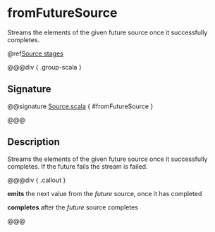 # fromFutureSource

Streams the elements of the given future source once it successfully completes.

@ref[Source stages](../index.md#source-stages)

@@@div { .group-scala }

## Signature

@@signature [Source.scala]($akka$/akka-stream/src/main/scala/akka/stream/scaladsl/Source.scala) { #fromFutureSource }

@@@

## Description

Streams the elements of the given future source once it successfully completes. 
If the future fails the stream is failed.


@@@div { .callout }

**emits** the next value from the *future* source, once it has completed

**completes** after the *future* source completes

@@@

